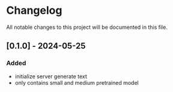 # Changelog
All notable changes to this project will be documented in this file.


## [0.1.0] - 2024-05-25
### Added
- initialize server generate text 
- only contains small and medium pretrained model